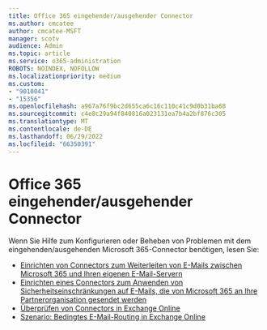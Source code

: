 ```yaml
---
title: Office 365 eingehender/ausgehender Connector
ms.author: cmcatee
author: cmcatee-MSFT
manager: scotv
audience: Admin
ms.topic: article
ms.service: o365-administration
ROBOTS: NOINDEX, NOFOLLOW
ms.localizationpriority: medium
ms.custom:
- "9010041"
- "15356"
ms.openlocfilehash: a967a76f9bc2d655ca6c16c110c41c9d0b31ba68
ms.sourcegitcommit: c4e8c29a94f840816a023131ea7b4a2bf876c305
ms.translationtype: MT
ms.contentlocale: de-DE
ms.lasthandoff: 06/29/2022
ms.locfileid: "66350391"
---
```

# <a name="office-365-inboundoutbound-connector"></a>Office 365 eingehender/ausgehender Connector

Wenn Sie Hilfe zum Konfigurieren oder Beheben von Problemen mit dem eingehenden/ausgehenden Microsoft 365-Connector benötigen, lesen Sie:

- [Einrichten von Connectors zum Weiterleiten von E-Mails zwischen Microsoft 365 und Ihren eigenen E-Mail-Servern](https://aka.ms/connectorsetup)
- [Einrichten eines Connectors zum Anwenden von Sicherheitseinschränkungen auf E-Mails, die von Microsoft 365 an Ihre Partnerorganisation gesendet werden](https://aka.ms/secureconnector)
- [Überprüfen von Connectors in Exchange Online](https://aka.ms/validateconnector)
- [Szenario: Bedingtes E-Mail-Routing in Exchange Online](https://aka.ms/conditionalrouting)
